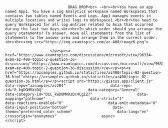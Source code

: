 <p class="card-text">
							
								DRAG DROP<br> -<br><br>You have an app named App1. You have a Log Analytics workspace named Workspace1 that contains two tables named Events and Logs. App1 manages events in multiple locations and writes logs to Workspace1.<br><br>You need to query Workspace1 for all log entries related to Asia that occurred during the last two days.<br><br>In which order should you arrange the query statements? To answer, move all statements from the list of statements to the answer area and arrange them in the correct order.<br><br><img src="https://img.examtopics.com/az-400/image6.png">
							
						</p><p><a href="https://www.examtopics.com/discussions/microsoft/view/96334-exam-az-400-topic-2-question-36-discussion/">https://www.examtopics.com/discussions/microsoft/view/96334-exam-az-400-topic-2-question-36-discussion/</a></p><p><a href="https://azsamples.github.io/staticfiles/az400/topic-02-question-36.html">https://azsamples.github.io/staticfiles/az400/topic-02-question-36.html</a></p><script src="https://giscus.app/client.js"                    data-repo="azsamples/az204"                    data-repo-id="R_kgDOMRXzDQ"                    data-category="General"                    data-category-id="DIC_kwDOMRXzDc4Cgi27"                    data-mapping="pathname"                    data-strict="1"                    data-reactions-enabled="0"                    data-emit-metadata="0"                    data-input-position="bottom"                    data-theme="preferred_color_scheme"                    data-lang="en"                    crossorigin="anonymous"                    async>                    </script>